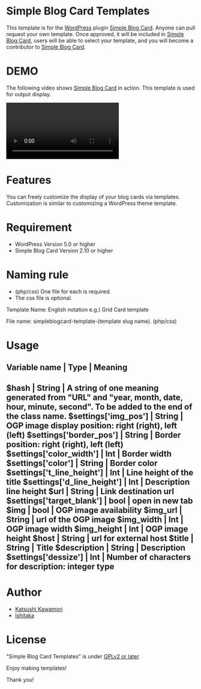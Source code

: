 # Simple Blog Card Templates

This template is for the [WordPress](https://wordpress.org/) plugin [Simple Blog Card](https://wordpress.org/plugins/simple-blog-card/).
Anyone can pull request your own template. Once approved, it will be included in [Simple Blog Card](https://wordpress.org/plugins/simple-blog-card/), users will be able to select your template, and you will become a contributor to [Simple Blog Card](https://wordpress.org/plugins/simple-blog-card/).

# DEMO

The following video shows [Simple Blog Card](https://wordpress.org/plugins/simple-blog-card/) in action. This template is used for output display.

![](https://blog.riverforest-wp.info/wordpress/wp-content/uploads/20191113/simple-blog-card-1.mp4)

# Features
You can freely customize the display of your blog cards via templates.
Customization is similar to customizing a WordPress theme template.

# Requirement

* WordPress Version 5.0 or higher
* Simple Blog Card Version 2.10 or higher

# Naming rule

* (php/css) One file for each is required.
* The css file is optional.

Template Name:
English notation
e.g.) Grid Card template

File name:
simpleblogcard-template-(template slug name). (php/css)

# Usage

Variable name | Type | Meaning
-------------------------------
$hash | String | A string of one meaning generated from "URL" and "year, month, date, hour, minute, second". To be added to the end of the class name.
$settings['img_pos'] | String | OGP image display position: right (right), left (left)
$settings['border_pos'] | String | Border position: right (right), left (left)
$settings['color_width'] | Int | Border width
$settings['color'] | String | Border color
$settings['t_line_height'] | Int | Line height of the title
$settings['d_line_height'] | Int | Description line height
$url | String | Link destination url
$settings['target_blank'] | bool | open in new tab
$img | bool | OGP image availability
$img_url | String | url of the OGP image
$img_width | Int | OGP image width
$img_height | Int | OGP image height
$host | String | url for external host
$title | String | Title
$description | String | Description
$settings['dessize'] | Int | Number of characters for description: integer type
-------------------------------

# Author

* [Katsushi Kawamori](https://profiles.wordpress.org/katsushi-kawamori/)
* [ishitaka](https://profiles.wordpress.org/ishitaka/)

# License

"Simple Blog Card Templates" is under [GPLv2 or later](https://www.gnu.org/licenses/old-licenses/gpl-2.0.en.html).

Enjoy making templates!

Thank you!
